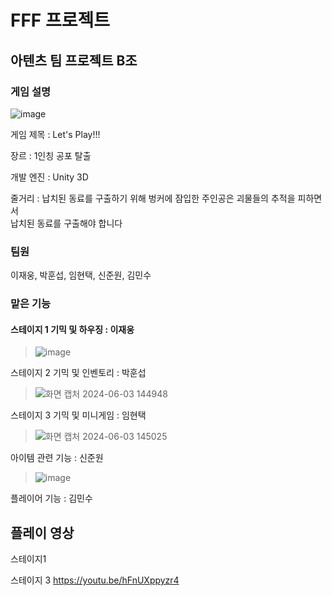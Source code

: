 # FFF 프로젝트

## 아텐츠 팀 프로젝트 B조 

### 게임 설명
![image](https://github.com/LeeJaeUM/FFF/assets/106094800/2d9da21b-7b62-4678-8da5-02d06ffe2563)

게임 제목 : Let's Play!!!

장르 : 1인칭 공포 탈출

개발 엔진 : Unity 3D

줄거리 : 납치된 동료를 구출하기 위해 벙커에 잠입한 주인공은 괴물들의 추적을 피하면서 </br>  납치된 동료를 구출해야 합니다

### 팀원
이재웅, 박훈섭, 임현택, 신준원, 김민수

### 맡은 기능
#### 스테이지 1 기믹 및 하우징 : 이재웅
> ![image](https://github.com/LeeJaeUM/FFF/assets/106094800/233d67c6-621e-49b3-ac4e-aa29cd6f4c9a)
</p>
스테이지 2 기믹 및 인벤토리 : 박훈섭 

> ![화면 캡처 2024-06-03 144948](https://github.com/LeeJaeUM/FFF/assets/106094800/ff043c64-78f3-416c-9c9b-ac7a6f35bdcf)

 </p>
스테이지 3 기믹 및 미니게임 : 임현택 

> ![화면 캡처 2024-06-03 145025](https://github.com/LeeJaeUM/FFF/assets/106094800/a8c7b173-39fa-4cb1-8ae3-115293bc86fd)

 </p>
아이템 관련 기능 : 신준원  

> ![image](https://github.com/LeeJaeUM/FFF/assets/106094800/a688db49-3bfd-4e39-82fb-b5f94f7be782)

</p>
플레이어 기능 : 김민수 </p>

## 플레이 영상
스테이지1


스테이지 3
https://youtu.be/hFnUXppyzr4

